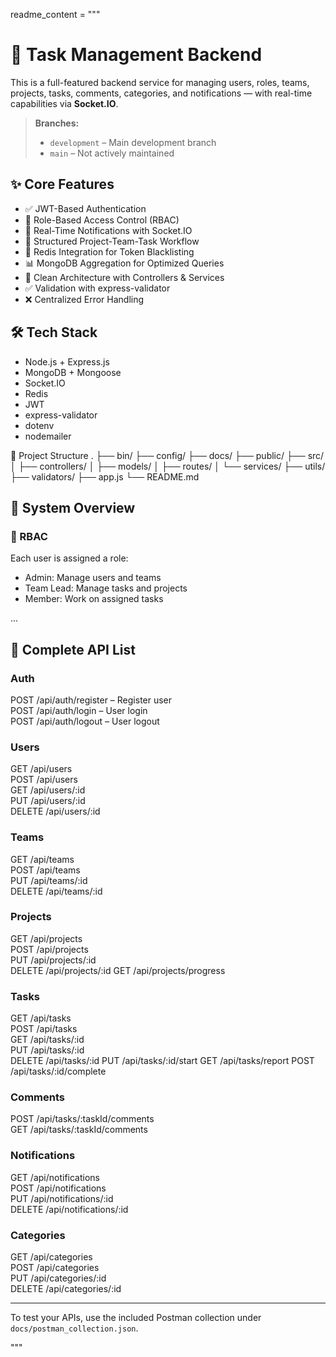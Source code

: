 readme_content = """
# 🚀 Task Management Backend

This is a full-featured backend service for managing users, roles, teams, projects, tasks, comments, categories, and notifications — with real-time capabilities via **Socket.IO**.

> **Branches:**
> - `development` – Main development branch  
> - `main` – Not actively maintained

## ✨ Core Features

- ✅ JWT-Based Authentication
- 🔐 Role-Based Access Control (RBAC)
- 💬 Real-Time Notifications with Socket.IO
- 🧠 Structured Project-Team-Task Workflow
- 🔁 Redis Integration for Token Blacklisting
- 📊 MongoDB Aggregation for Optimized Queries
- 🧰 Clean Architecture with Controllers & Services
- ✅ Validation with express-validator
- ❌ Centralized Error Handling

## 🛠️ Tech Stack

- Node.js + Express.js
- MongoDB + Mongoose
- Socket.IO
- Redis
- JWT
- express-validator
- dotenv
- nodemailer

📁 Project Structure
.
├── bin/
├── config/
├── docs/
├── public/
├── src/
│   ├── controllers/
│   ├── models/
│   ├── routes/
│   └── services/
├── utils/
├── validators/
├── app.js
└── README.md

## 🧠 System Overview

### 🔐 RBAC
Each user is assigned a role:
- Admin: Manage users and teams
- Team Lead: Manage tasks and projects
- Member: Work on assigned tasks

...

## 📌 Complete API List

### Auth
POST /api/auth/register – Register user  
POST /api/auth/login – User login  
POST /api/auth/logout – User logout

### Users
GET /api/users  
POST /api/users  
GET /api/users/:id  
PUT /api/users/:id  
DELETE /api/users/:id

### Teams
GET /api/teams  
POST /api/teams  
PUT /api/teams/:id  
DELETE /api/teams/:id

### Projects
GET /api/projects  
POST /api/projects  
PUT /api/projects/:id  
DELETE /api/projects/:id
GET /api/projects/progress

### Tasks
GET /api/tasks  
POST /api/tasks  
GET /api/tasks/:id  
PUT /api/tasks/:id  
DELETE /api/tasks/:id
PUT /api/tasks/:id/start
GET /api/tasks/report
POST /api/tasks/:id/complete

### Comments
POST /api/tasks/:taskId/comments  
GET /api/tasks/:taskId/comments

### Notifications
GET /api/notifications  
POST /api/notifications  
PUT /api/notifications/:id  
DELETE /api/notifications/:id

### Categories
GET /api/categories  
POST /api/categories  
PUT /api/categories/:id  
DELETE /api/categories/:id

---

To test your APIs, use the included Postman collection under `docs/postman_collection.json`.

"""

